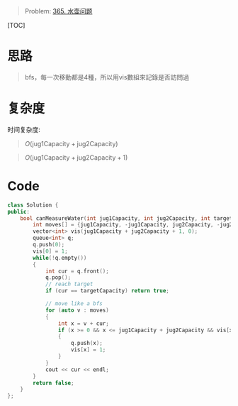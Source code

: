 
> Problem: [365. 水壶问题](https://leetcode.cn/problems/water-and-jug-problem/description/)

[TOC]

# 思路

> bfs，每一次移動都是4種，所以用vis數組來記錄是否訪問過

# 复杂度

时间复杂度:
> $O(\text{jug1Capacity} + \text{jug2Capacity})$

> $O(\text{jug1Capacity} + \text{jug2Capacity} + 1 )$

# Code
```C++ []
class Solution {
public:
    bool canMeasureWater(int jug1Capacity, int jug2Capacity, int targetCapacity) {
        int moves[] = {jug1Capacity, -jug1Capacity, jug2Capacity, -jug2Capacity};
        vector<int> vis(jug1Capacity + jug2Capacity + 1, 0);
        queue<int> q;
        q.push(0);
        vis[0] = 1;
        while(!q.empty())
        {
            int cur = q.front();
            q.pop();
            // reach target
            if (cur == targetCapacity) return true;

            // move like a bfs
            for (auto v : moves)
            {
                int x = v + cur;
                if (x >= 0 && x <= jug1Capacity + jug2Capacity && vis[x] == 0)
                {
                    q.push(x);
                    vis[x] = 1;
                }
            }
            cout << cur << endl;
        }
        return false;
    }
};
```
  
